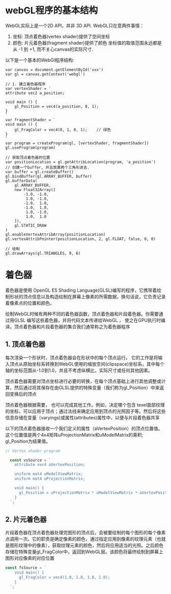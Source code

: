 # webGL程序的基本结构
WebGL实际上是一个2D API，并非 3D API.
WebGL只在意两件事情：
1. 坐标: 顶点着色器(vertex shader)提供了空间坐标
2. 颜色: 片元着色器(fragment shader)提供了颜色
坐标值的取值范围永远都是从 -1 到 +1, 而不关心canvas的实际尺寸.

以下是一个基本的WebGl程序结构:
```JS
var canvas = document.getElementById('xxx')
var gl = canvas.getContext('webgl')

// 1. 建立着色器程序
var vertexShader = `
attribute vec2 a_position;

void main () {
    gl_Position = vec4(a_position, 0, 1);
}
`
var fragmentShader = `
void main () {
    gl_FragColor = vec4(0, 1, 0, 1);    // 绿色 
}
`
var program = createProgram(gl, [vertexShader, fragmentShader])
gl.useProgram(program)

// 获取顶点着色器的位置
var positionLocation = gl.getAttribLocation(program, 'a_position')
// 创建一个buffer, 并且放置两个三角形进去.
var buffer = gl.createBuffer()
gl.bindBuffer(gl.ARRAY_BUFFER, buffer)
gl.bufferData(
    gl.ARRAY_BUFFER,
    new Float32Array([
        -1.0, -1.0,
         1.0, -1.0,
        -1.0,  1.0,
        -1.0,  1.0,
         1.0, -1.0,
         1.0,  1.0
    ]),
    gl.STATIC_DRAW
)
gl.enableVertexAttribArray(positionLocation)
gl.vertexAttribPointer(positionLocation, 2, gl.FLOAT, false, 0, 0)

// 绘制
gl.drawArrays(gl.TRIANGLES, 0, 6)

```

# 着色器
着色器是使用 OpenGL ES Shading Language(GLSL)编写的程序，它携带着绘制形状的顶点信息以及构造绘制在屏幕上像素的所需数据，换句话说，它负责记录着像素点的位置和颜色。

绘制WebGL时候有两种不同的着色器函数，顶点着色器和片段着色器。你需要通过用GLSL 编写这些着色器，并将代码文本传递给WebGL ， 使之在GPU执行时编译。顶点着色器和片段着色器的集合我们通常称之为着色器程序

## 1. 顶点着色器
每次渲染一个形状时，顶点着色器会在形状中的每个顶点运行。 它的工作是将输入顶点从原始坐标系转换到WebGL使用的缩放空间(clipspace)坐标系，其中每个轴的坐标范围从-1.0到1.0，并且不考虑纵横比，实际尺寸或任何其他因素。

顶点着色器需要对顶点坐标进行必要的转换，在每个顶点基础上进行其他调整或计算，然后通过将其保存在由GLSL提供的特殊变量（我们称为gl_Position）中来返回变换后的顶点

顶点着色器根据需要， 也可以完成其他工作。例如，决定哪个包含 texel面部纹理的坐标，可以应用于顶点；通过法线来确定应用到顶点的光照因子等。然后将这些信息存储在变量（varyings)或属性(attributes)属性中，以便与片段着色器共享

以下的顶点着色器接收一个我们定义的属性（aVertexPosition）的顶点位置值。这个位置值是两个4x4矩阵uProjectionMatrix和uModelMatrix的乘积; gl_Position为结果值。
```js
// Vertex shader program

  const vsSource = `
    attribute vec4 aVertexPosition;

    uniform mat4 uModelViewMatrix;
    uniform mat4 uProjectionMatrix;

    void main() {
      gl_Position = uProjectionMatrix * uModelViewMatrix * aVertexPosition;
    }
  `;
```


## 2. 片元着色器
片段着色器在顶点着色器处理完图形的顶点后，会被要绘制的每个图形的每个像素点调用一次。它的职责是确定像素的颜色，通过指定应用到像素的纹理元素（也就是图形纹理中的像素），获取纹理元素的颜色，然后将应用适当的光照。之后颜色存储在特殊变量gl_FragColor中，返回到WebGL层。该颜色将最终绘制到屏幕上图形对应像素的对应位置
```js
const fsSource = `
    void main() {
      gl_FragColor = vec4(1.0, 1.0, 1.0, 1.0);
    }
  `;
```



